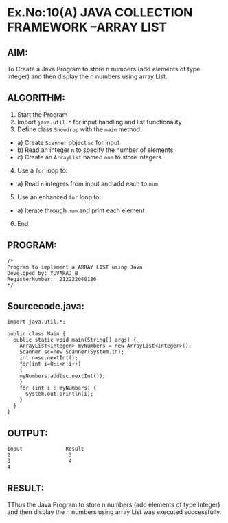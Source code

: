 # Ex.No:10(A) JAVA COLLECTION FRAMEWORK –ARRAY LIST

## AIM:

To Create a Java Program to store n numbers (add elements of type Integer) and then display the n numbers using array List.

## ALGORITHM:

1. Start the Program
2. Import `java.util.*` for input handling and list functionality
3. Define class `Snowdrop` with the `main` method:

- a) Create `Scanner` object `sc` for input
- b) Read an integer `n` to specify the number of elements
- c) Create an `ArrayList` named `num` to store integers

4. Use a `for` loop to:

- a) Read `n` integers from input and add each to `num`

5. Use an enhanced `for` loop to:

- a) Iterate through `num` and print each element

6. End

## PROGRAM:

```
/*
Program to implement a ARRAY LIST using Java
Developed by: YUVARAJ B
RegisterNumber:  212222040186
*/
```

## Sourcecode.java:

```
import java.util.*;

public class Main {
  public static void main(String[] args) {
    ArrayList<Integer> myNumbers = new ArrayList<Integer>();
    Scanner sc=new Scanner(System.in);
    int n=sc.nextInt();
    for(int i=0;i<n;i++)
    {
    myNumbers.add(sc.nextInt());
    }
    for (int i : myNumbers) {
      System.out.println(i);
    }
  }
}

```

## OUTPUT:

```
Input	           Result
2                   3
3                   4
4
```

## RESULT:

TThus the Java Program to store n numbers (add elements of type Integer) and then display the n numbers using array List was executed successfully.
